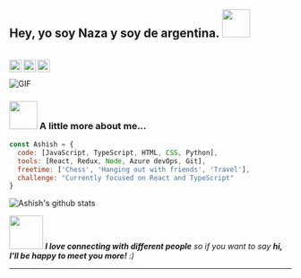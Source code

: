 <h2> Hey, yo soy Naza y soy de argentina. <img src="https://media.giphy.com/media/WUlplcMpOCEmTGBtBW/giphy.gif" width="50"></h2>

<br/>

<a href="https://www.linkedin.com/in/ashish-sangale/">
  <img align="left" alt="Ashish's LinkdeIN" width="22px" src="https://cdn.jsdelivr.net/npm/simple-icons@v3/icons/linkedin.svg" />
</a>
<a href="https://twitter.com/ash1sh_sangale">
  <img align="left" alt="Ashish's Twitter" width="22px" src="https://cdn.jsdelivr.net/npm/simple-icons@v3/icons/twitter.svg" />
</a>
<a href="https://www.instagram.com/ashish._.sangale/">
  <img align="left" alt="Ashish's Instagram" width="22px" src="https://cdn.jsdelivr.net/npm/simple-icons@v3/icons/instagram.svg" />
</a>

<br />
<br />

<img align="center" alt="GIF" src="https://media.giphy.com/media/836HiJc7pgzy8iNXCn/giphy.gif"/>

### <img src="https://media.giphy.com/media/VgCDAzcKvsR6OM0uWg/giphy.gif" width="50"> A little more about me...  

```javascript
const Ashish = {
  code: [JavaScript, TypeScript, HTML, CSS, Python],
  tools: [React, Redux, Node, Azure devOps, Git],
  freetime: ['Chess', 'Hanging out with friends', 'Travel'],
  challenge: "Currently focused on React and TypeScript"
}
```

![Ashish's github stats](https://github-readme-stats.vercel.app/api?username=MrEoZ-MRZ&show_icons=true&hide_border=true&count_private=true&theme=dark)


<img src="https://media.giphy.com/media/LnQjpWaON8nhr21vNW/giphy.gif" width="60"> <em><b>I love connecting with different people</b> so if you want to say <b>hi, I'll be happy to meet you more!</b> :)</em>

---
